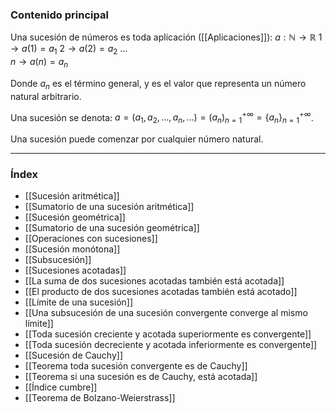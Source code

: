 ### Contenido principal

Una sucesión de números es toda aplicación ([[Aplicaciones]]):
$a: \mathbb{N} \rightarrow \mathbb{R}$
     $1 \rightarrow a(1) = a_1$
     $2 \rightarrow a(2) = a_2$
     $\dots$   
     $n \rightarrow a(n) = a_n$

Donde $a_n$ es el término general, y es el valor que representa un número natural arbitrario.

Una sucesión se denota: $a = (a_1, a_2, \dots, a_n, \dots) = (a_n)^{+\infty}_{n=1} = \{a_n\}^{+\infty}_{n=1}$.

Una sucesión puede comenzar por cualquier número natural.

--- 
### Índex
- [[Sucesión aritmética]]
- [[Sumatorio de una sucesión aritmética]]
- [[Sucesión geométrica]]
- [[Sumatorio de una sucesión geométrica]]
- [[Operaciones con sucesiones]]
- [[Sucesión monótona]]
- [[Subsucesión]]
- [[Sucesiones acotadas]]
- [[La suma de dos sucesiones acotadas también está acotada]]
- [[El producto de dos sucesiones acotadas también está acotado]]
- [[Límite de una sucesión]]
- [[Una subsucesión de una sucesión convergente converge al mismo límite]]
- [[Toda sucesión creciente y acotada superiormente es convergente]]
- [[Toda sucesión decreciente y acotada inferiormente es convergente]]
- [[Sucesión de Cauchy]]
- [[Teorema toda sucesión convergente es de Cauchy]]
- [[Teorema si una sucesión es de Cauchy, está acotada]]
- [[Índice cumbre]]
- [[Teorema de Bolzano-Weierstrass]]